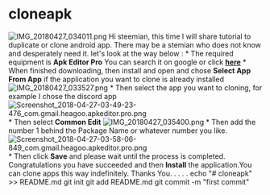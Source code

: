 # cloneapk
![IMG_20180427_034011.png](https://cdn.utopian.io/posts/0f0fd883b4e42c24374d9270ae816c06f739IMG_20180427_034011.png)  Hi steemian, this time I will share tutorial to duplicate or clone android app. There may be a stemian who does not know and desperately need it.  let's look at the way below :  * The required equipment is **Apk Editor Pro** You can search it on google or click **[here](https://www116.zippyshare.com/d/w60DKHq6/7557/APK_Editor_Pro_v1.8.28_www.putraadam.xyz.apk)**  * When finished downloading, then install and open and chose **Select App From App**  if the application you want to clone is already installed  ![IMG_20180427_033527.png](https://cdn.utopian.io/posts/248f1460afd7e63f8cdcf731343a3a30c3caIMG_20180427_033527.png)  * Then select the app you want to cloning, for example I chose the discord app  ![Screenshot_2018-04-27-03-49-23-476_com.gmail.heagoo.apkeditor.pro.png](https://cdn.utopian.io/posts/b96c4b951d8eca155a8fbf4454e9966f34bfScreenshot_2018-04-27-03-49-23-476_com.gmail.heagoo.apkeditor.pro.png)  * Then select **Common Edit**  ![IMG_20180427_035400.png](https://cdn.utopian.io/posts/c3534fc2b986f176f8df5d552fa25f5dd0e1IMG_20180427_035400.png)  * Then add the number 1 behind the Package Name or whatever number you like.  ![Screenshot_2018-04-27-03-58-06-849_com.gmail.heagoo.apkeditor.pro.png](https://cdn.utopian.io/posts/ef687df89e9e301994853287ce7a6d6e4a81Screenshot_2018-04-27-03-58-06-849_com.gmail.heagoo.apkeditor.pro.png)  * Then click **Save** and please wait until the process is completed. Congratulations you have succeeded and then **Install** the application.You can clone apps this way indefinitely.  Thanks You. . . . .
echo "# cloneapk" >> README.md
git init
git add README.md
git commit -m "first commit"


